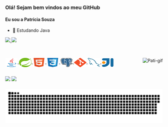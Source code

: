 ### Olá! Sejam bem vindos ao meu GitHub
#### Eu sou a Patrícia Souza


- 🌱 Estudando Java

<div>
  <a href="https://github.com/PatriciAlves">
  <img height="150em" src="https://github-readme-stats.vercel.app/api?username=PatriciAlves&show_icons=true&theme=dracula&include_all_commits=true&count_private=true"/>
  <img height="150em" src="https://github-readme-stats.vercel.app/api/top-langs/?username=PatriciAlves&layout=compact&langs_count=7&theme=dracula"/>
</div>
 
  ##
  
<div style="display: inline_block"><br>
  <img align="center" alt="Pati-Js" height="30" width="40"  src="https://raw.githubusercontent.com/devicons/devicon/master/icons/java/java-original.svg">
  <img align="center" alt="Pati-sg" height="30" width="40" src="https://raw.githubusercontent.com/devicons/devicon/master/icons/spring/spring-original.svg">
  <img align="center" alt="Pati-html" height="30" width="40" src="https://raw.githubusercontent.com/devicons/devicon/master/icons/html5/html5-original.svg">
  <img align="center" alt="Pati-CSS" height="30" width="40" src="https://raw.githubusercontent.com/devicons/devicon/master/icons/css3/css3-original.svg">
  <img align="center" alt="Pati-sql" height="30" width="40" src="https://raw.githubusercontent.com/devicons/devicon/master/icons/postgresql/postgresql-original.svg">
  <img align="center" alt="Pati-git" height="30" width="40" src="https://raw.githubusercontent.com/devicons/devicon/master/icons/git/git-original.svg">
  <img align="center" alt="Pati-CSS" height="30" width="40" src="https://raw.githubusercontent.com/devicons/devicon/master/icons/mysql/mysql-original.svg">
  <img align="center" alt="Pati-CSS" height="30" width="40" src="https://raw.githubusercontent.com/devicons/devicon/master/icons/intellij/intellij-original.svg">
  
  <img align="right" height="100em" alt="Pati-gif" src="https://media.giphy.com/media/RbDKaczqWovIugyJmW/giphy.gif">
</div>
  
  ##
 
  <div> 

  </div>

   <div> 
  <a href="https://www.linkedin.com/in/patricia-souza-developerjava/" target="_blank"><img src="https://img.shields.io/badge/-LinkedIn-%230077B5?style=for-the-badge&logo=linkedin&logoColor=white" target="_blank"></a>
  <a href="https://www.instagram.com/patriciaalvesreal/" target="_blank"><img src="https://img.shields.io/badge/-Instagram-%23E4405F?style=for-the-badge&logo=instagram&logoColor=white" target="_blank"></a>
 
 
 ![Snake animation](https://github.com/PatriciAlves/PatriciAlves/blob/output/github-contribution-grid-snake.svg)
 
</div>
